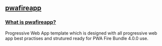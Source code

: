 ## [pwafireapp]()

### [What is pwafireapp?]()

Progressive Web App template which is designed with all progressive web app best practises and strutured ready for PWA Fire Bundle 4.0.0 use.
